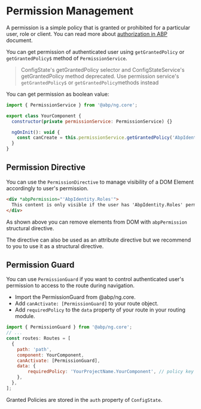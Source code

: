 # Permission Management

A permission is a simple policy that is granted or prohibited for a particular user, role or client. You can read more about [authorization in ABP](../../Authorization.md) document.

You can get permission of authenticated user using `getGrantedPolicy` or `getGrantedPolicy$` method of `PermissionService`.

> ConfigState's getGrantedPolicy selector and ConfigStateService's getGrantedPolicy method deprecated. Use permission service's `getGrantedPolicy$` or `getGrantedPolicy`methods instead 

You can get permission as boolean value:

```js
import { PermissionService } from '@abp/ng.core';

export class YourComponent {
  constructor(private permissionService: PermissionService) {}

  ngOnInit(): void {
    const canCreate = this.permissionService.getGrantedPolicy('AbpIdentity.Roles.Create');
  }
}
```

## Permission Directive

You can use the `PermissionDirective` to manage visibility of a DOM Element accordingly to user's permission.

```html
<div *abpPermission="'AbpIdentity.Roles'">
  This content is only visible if the user has 'AbpIdentity.Roles' permission.
</div>
```

As shown above you can remove elements from DOM with `abpPermission` structural directive.

The directive can also be used as an attribute directive but we recommend to you to use it as a structural directive.

## Permission Guard

You can use `PermissionGuard` if you want to control authenticated user's permission to access to the route during navigation.

* Import the PermissionGuard from @abp/ng.core.
* Add `canActivate: [PermissionGuard]` to your route object.
* Add `requiredPolicy` to the `data` property of your route in your routing module.

```js
import { PermissionGuard } from '@abp/ng.core';
// ...
const routes: Routes = [
  {
    path: 'path',
    component: YourComponent,
    canActivate: [PermissionGuard],
    data: {
        requiredPolicy: 'YourProjectName.YourComponent', // policy key for your component
    },
  },
];
```

Granted Policies are stored in the `auth` property of `ConfigState`.